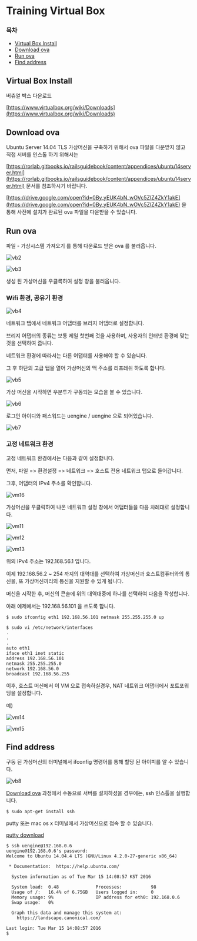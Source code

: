 # Training Virtual Box

### 목차
 - [Virtual Box Install](#virtual-box-install)
 - [Download ova](#download-ova)
 - [Run ova](#run-ova)
 - [Find address](#find-address)

## Virtual Box Install

버츄얼 박스 다운로드

[https://www.virtualbox.org/wiki/Downloads](https://www.virtualbox.org/wiki/Downloads)

## Download ova

Ubuntu Server 14.04 TLS 가상머신을 구축하기 위해서 ova 파일을 다운받지 않고 직접 서버를 인스톨 하기 위해서는

[https://rorlab.gitbooks.io/railsguidebook/content/appendices/ubuntu14server.html](https://rorlab.gitbooks.io/railsguidebook/content/appendices/ubuntu14server.html)
문서를 참조하시기 바랍니다.

[https://drive.google.com/open?id=0By_yEUK4bN_wOVc5ZlZ4ZkY1akE](https://drive.google.com/open?id=0By_yEUK4bN_wOVc5ZlZ4ZkY1akE)
 을 통해 사전에 설치가 완료된 ova 파일을 다운받을 수 있습니다.

## Run ova

파일 - 가상시스템 가져오기 를 통해 다운로드 받은 ova 를 불러옵니다.

![vb2](images/vb/vb2.png)

![vb3](images/vb/vb3.png)

생성 된 가상머신을 우클륵하여 설정 창을 불러옵니다.

### Wifi 환경, 공유기 환경

![vb4](images/vb/vb4.png)

네트워크 탭에서 네트워크 어댑터를 브리지 어댑터로 설정합니다.

브리지 어댑터의 종류는 보통 제일 첫번째 것을 사용하며, 사용자의 인터넷 환경에 맞는 것을 선택하여 줍니다.

네트워크 환경에 따라서는 다른 어댑터를 사용해야 할 수 있습니다.

그 후 하단의 고급 탭을 열어 가상머신의 맥 주소를 리프레쉬 하도록 합니다.

![vb5](images/vb/vb5.png)

가상 머신을 시작하면 우분투가 구동되는 모습을 볼 수 있습니다.

![vb6](images/vb/vb6.png)

로그인 아이디와 패스워드는 uengine / uengine 으로 되어있습니다.

![vb7](images/vb/vb7.png)

### 고정 네트워크 환경

고정 네트워크 환경에서는 다음과 같이 설정합니다.

먼저, 파일 => 환경설정 => 네트워크 => 호스트 전용 네트워크 탭으로 들어갑니다.

그후, 어댑터의 IPv4 주소를 확인합니다.

![vm16](images/vb/vm16.png)

가상머신을 우클릭하여 나온 네트워크 설정 창에서 어댑터들을 다음 차례대로 설정합니다.

![vm11](images/vb/vm11.png)

![vm12](images/vb/vm12.png)

![vm13](images/vb/vm13.png)

위의 IPv4 주소는 192.168.56.1 입니다.

이제 192.168.56.2 ~ 254 까지의 대역대를 선택하여 가상머신과 호스트컴퓨터와의 통신을, 또 가상머신끼리의 통신을 지원할 수 있게 됩니다.

머신을 시작한 후, 머신의 콘솔에 위의 대역대중에 하나를 선택하여 다음을 작성합니다. 

아래 예제에서는 192.168.56.101 을 쓰도록 합니다.

```
$ sudo ifconfig eth1 192.168.56.101 netmask 255.255.255.0 up

$ sudo vi /etc/network/interfaces
.
.
.
auto eth1
iface eth1 inet static
address 192.168.56.101
netmask 255.255.255.0
network 192.168.56.0
broadcast 192.168.56.255

```

이후, 호스트 머신에서 이 VM 으로 접속하실경우, NAT 네트워크 어댑터에서 포트포워딩을 설정합니다.

예)

![vm14](images/vb/vm14.png)

![vm15](images/vb/vm15.png)


## Find address

구동 된 가상머신의 터미널에서 ifconfig 명령어를 통해 할당 된 아이피를 알 수 있습니다.

![vb8](images/vb/vb8.png)


[Download ova](#download-ova) 과정에서 수동으로 서버를 설치하셨을 경우에는, ssh 인스톨을 실행합니다.
```
$ sudo apt-get install ssh
```

putty 또는 mac os x 터미널에서 가상머신으로 접속 할 수 있습니다.

[putty download](https://the.earth.li/~sgtatham/putty/latest/x86/putty.exe)

```
$ ssh uengine@192.168.0.6
uengine@192.168.0.6's password: 
Welcome to Ubuntu 14.04.4 LTS (GNU/Linux 4.2.0-27-generic x86_64)

 * Documentation:  https://help.ubuntu.com/

  System information as of Tue Mar 15 14:08:57 KST 2016

  System load:  0.48              Processes:           98
  Usage of /:   16.4% of 6.75GB   Users logged in:     0
  Memory usage: 9%                IP address for eth0: 192.168.0.6
  Swap usage:   0%

  Graph this data and manage this system at:
    https://landscape.canonical.com/

Last login: Tue Mar 15 14:08:57 2016
$ 
```










 